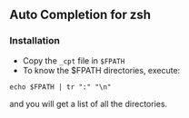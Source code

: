 ## Auto Completion for zsh

### Installation
* Copy the ```_cpt``` file in ```$FPATH```
* To know the $FPATH directories, execute:
```
echo $FPATH | tr ":" "\n"
```
and you will get a list of all the directories.

